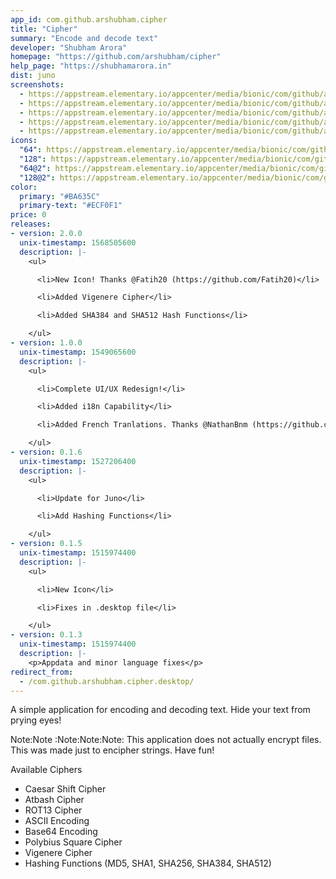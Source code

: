 ```yaml
---
app_id: com.github.arshubham.cipher
title: "Cipher"
summary: "Encode and decode text"
developer: "Shubham Arora"
homepage: "https://github.com/arshubham/cipher"
help_page: "https://shubhamarora.in"
dist: juno
screenshots:
  - https://appstream.elementary.io/appcenter/media/bionic/com/github/arshubham.cipher/E23E4893FB2DC2F58A26A16F0DA2BC80/screenshots/image-1_orig.png
  - https://appstream.elementary.io/appcenter/media/bionic/com/github/arshubham.cipher/E23E4893FB2DC2F58A26A16F0DA2BC80/screenshots/image-2_orig.png
  - https://appstream.elementary.io/appcenter/media/bionic/com/github/arshubham.cipher/E23E4893FB2DC2F58A26A16F0DA2BC80/screenshots/image-3_orig.png
  - https://appstream.elementary.io/appcenter/media/bionic/com/github/arshubham.cipher/E23E4893FB2DC2F58A26A16F0DA2BC80/screenshots/image-4_orig.png
  - https://appstream.elementary.io/appcenter/media/bionic/com/github/arshubham.cipher/E23E4893FB2DC2F58A26A16F0DA2BC80/screenshots/image-5_orig.png
icons:
  "64": https://appstream.elementary.io/appcenter/media/bionic/com/github/arshubham.cipher/E23E4893FB2DC2F58A26A16F0DA2BC80/icons/64x64/com.github.arshubham.cipher_com.github.arshubham.cipher.png
  "128": https://appstream.elementary.io/appcenter/media/bionic/com/github/arshubham.cipher/E23E4893FB2DC2F58A26A16F0DA2BC80/icons/128x128/com.github.arshubham.cipher_com.github.arshubham.cipher.png
  "64@2": https://appstream.elementary.io/appcenter/media/bionic/com/github/arshubham.cipher/E23E4893FB2DC2F58A26A16F0DA2BC80/icons/64x64@2/com.github.arshubham.cipher_com.github.arshubham.cipher.png
  "128@2": https://appstream.elementary.io/appcenter/media/bionic/com/github/arshubham.cipher/E23E4893FB2DC2F58A26A16F0DA2BC80/icons/128x128@2/com.github.arshubham.cipher_com.github.arshubham.cipher.png
color:
  primary: "#BA635C"
  primary-text: "#ECF0F1"
price: 0
releases:
- version: 2.0.0
  unix-timestamp: 1568505600
  description: |-
    <ul>

      <li>New Icon! Thanks @Fatih20 (https://github.com/Fatih20)</li>

      <li>Added Vigenere Cipher</li>

      <li>Added SHA384 and SHA512 Hash Functions</li>

    </ul>
- version: 1.0.0
  unix-timestamp: 1549065600
  description: |-
    <ul>

      <li>Complete UI/UX Redesign!</li>

      <li>Added i18n Capability</li>

      <li>Added French Tranlations. Thanks @NathanBnm (https://github.com/NathanBnm)</li>

    </ul>
- version: 0.1.6
  unix-timestamp: 1527206400
  description: |-
    <ul>

      <li>Update for Juno</li>

      <li>Add Hashing Functions</li>

    </ul>
- version: 0.1.5
  unix-timestamp: 1515974400
  description: |-
    <ul>

      <li>New Icon</li>

      <li>Fixes in .desktop file</li>

    </ul>
- version: 0.1.3
  unix-timestamp: 1515974400
  description: |-
    <p>Appdata and minor language fixes</p>
redirect_from:
  - /com.github.arshubham.cipher.desktop/
---
```


<p>A simple application for encoding and decoding text. Hide your text from prying eyes!</p>
<p>Note:Note :Note:Note:Note: This application does not actually encrypt files. This was made just to encipher strings. Have fun!</p>
<p>Available Ciphers</p>
<ul>
  <li>Caesar Shift Cipher</li>
  <li>Atbash Cipher</li>
  <li>ROT13 Cipher</li>
  <li>ASCII Encoding</li>
  <li>Base64 Encoding</li>
  <li>Polybius Square Cipher</li>
  <li>Vigenere Cipher</li>
  <li>Hashing Functions (MD5, SHA1, SHA256, SHA384, SHA512)</li>
</ul>